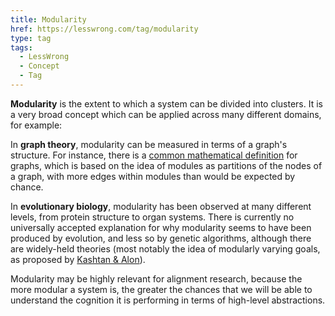 ```yaml
---
title: Modularity
href: https://lesswrong.com/tag/modularity
type: tag
tags:
  - LessWrong
  - Concept
  - Tag
---
```


**Modularity** is the extent to which a system can be divided into clusters. It is a very broad concept which can be applied across many different domains, for example:

In **graph theory**, modularity can be measured in terms of a graph's structure. For instance, there is a [common mathematical definition](https://en.wikipedia.org/wiki/Modularity_(networks)) for graphs, which is based on the idea of modules as partitions of the nodes of a graph, with more edges within modules than would be expected by chance.

In **evolutionary biology**, modularity has been observed at many different levels, from protein structure to organ systems. There is currently no universally accepted explanation for why modularity seems to have been produced by evolution, and less so by genetic algorithms, although there are widely-held theories (most notably the idea of modularly varying goals, as proposed by [Kashtan & Alon](https://www.pnas.org/doi/10.1073/pnas.0503610102)).

Modularity may be highly relevant for alignment research, because the more modular a system is, the greater the chances that we will be able to understand the cognition it is performing in terms of high-level abstractions.